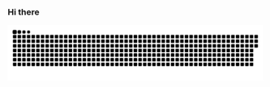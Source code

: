 ### Hi there

![Snake animation](https://github.com/Camilamorais600/Camilamorais600/blob/output/github-contribution-grid-snake.svg)
